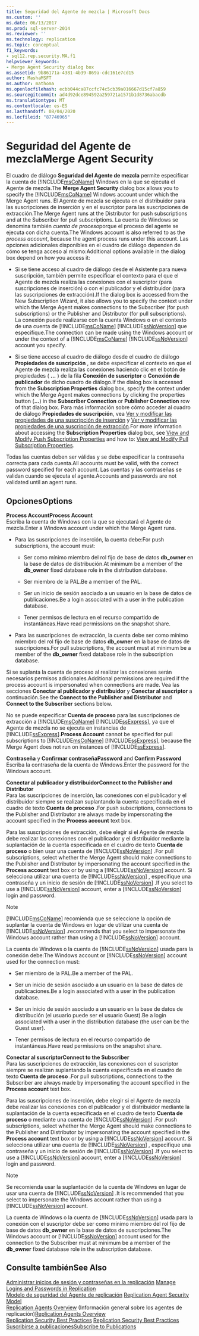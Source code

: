 ```yaml
---
title: Seguridad del Agente de mezcla | Microsoft Docs
ms.custom: ''
ms.date: 06/13/2017
ms.prod: sql-server-2014
ms.reviewer: ''
ms.technology: replication
ms.topic: conceptual
f1_keywords:
- sql12.rep.security.MA.f1
helpviewer_keywords:
- Merge Agent Security dialog box
ms.assetid: 9b86171a-4381-4b39-869a-cdc161e7cd15
author: MashaMSFT
ms.author: mathoma
ms.openlocfilehash: ecbb044ca87ccfc74c5cb39a016667d15cf7a859
ms.sourcegitcommit: ad4d92dce894592a259721a1571b1d8736abacdb
ms.translationtype: MT
ms.contentlocale: es-ES
ms.lasthandoff: 08/04/2020
ms.locfileid: "87746965"
---
```

# <a name="merge-agent-security"></a><span data-ttu-id="25fef-102">Seguridad del Agente de mezcla</span><span class="sxs-lookup"><span data-stu-id="25fef-102">Merge Agent Security</span></span>
  <span data-ttu-id="25fef-103">El cuadro de diálogo **Seguridad del Agente de mezcla** permite especificar la cuenta de [!INCLUDE[msCoName](../../includes/msconame-md.md)] Windows en la que se ejecuta el Agente de mezcla.</span><span class="sxs-lookup"><span data-stu-id="25fef-103">The **Merge Agent Security** dialog box allows you to specify the [!INCLUDE[msCoName](../../includes/msconame-md.md)] Windows account under which the Merge Agent runs.</span></span> <span data-ttu-id="25fef-104">El Agente de mezcla se ejecuta en el distribuidor para las suscripciones de inserción y en el suscriptor para las suscripciones de extracción.</span><span class="sxs-lookup"><span data-stu-id="25fef-104">The Merge Agent runs at the Distributor for push subscriptions and at the Subscriber for pull subscriptions.</span></span> <span data-ttu-id="25fef-105">La cuenta de Windows se denomina también *cuenta de proceso*porque el proceso del agente se ejecuta con dicha cuenta.</span><span class="sxs-lookup"><span data-stu-id="25fef-105">The Windows account is also referred to as the *process account*, because the agent process runs under this account.</span></span> <span data-ttu-id="25fef-106">Las opciones adicionales disponibles en el cuadro de diálogo dependen de cómo se tenga acceso al mismo:</span><span class="sxs-lookup"><span data-stu-id="25fef-106">Additional options available in the dialog box depend on how you access it:</span></span>  
  
-   <span data-ttu-id="25fef-107">Si se tiene acceso al cuadro de diálogo desde el Asistente para nueva suscripción, también permite especificar el contexto para el que el Agente de mezcla realiza las conexiones con el suscriptor (para suscripciones de inserción) o con el publicador y el distribuidor (para las suscripciones de extracción).</span><span class="sxs-lookup"><span data-stu-id="25fef-107">If the dialog box is accessed from the New Subscription Wizard, it also allows you to specify the context under which the Merge Agent makes connections to the Subscriber (for push subscriptions) or the Publisher and Distributor (for pull subscriptions).</span></span> <span data-ttu-id="25fef-108">La conexión puede realizarse con la cuenta Windows o en el contexto de una cuenta de [!INCLUDE[msCoName](../../includes/msconame-md.md)] [!INCLUDE[ssNoVersion](../../includes/ssnoversion-md.md)] que especifique.</span><span class="sxs-lookup"><span data-stu-id="25fef-108">The connection can be made using the Windows account or under the context of a [!INCLUDE[msCoName](../../includes/msconame-md.md)] [!INCLUDE[ssNoVersion](../../includes/ssnoversion-md.md)] account you specify.</span></span>  
  
-   <span data-ttu-id="25fef-109">Si se tiene acceso al cuadro de diálogo desde el cuadro de diálogo **Propiedades de suscripción** , se debe especificar el contexto en que el Agente de mezcla realiza las conexiones haciendo clic en el botón de propiedades ( **...** ) de la fila **Conexión de suscriptor** o **Conexión de publicador** de dicho cuadro de diálogo.</span><span class="sxs-lookup"><span data-stu-id="25fef-109">If the dialog box is accessed from the **Subscription Properties** dialog box, specify the context under which the Merge Agent makes connections by clicking the properties button (**...**) in the **Subscriber Connection** or **Publisher Connection** row of that dialog box.</span></span> <span data-ttu-id="25fef-110">Para más información sobre cómo acceder al cuadro de diálogo **Propiedades de suscripción**, vea [Ver y modificar las propiedades de una suscripción de inserción](view-and-modify-push-subscription-properties.md) y [Ver y modificar las propiedades de una suscripción de extracción](view-and-modify-pull-subscription-properties.md).</span><span class="sxs-lookup"><span data-stu-id="25fef-110">For more information about accessing the **Subscription Properties** dialog box, see [View and Modify Push Subscription Properties](view-and-modify-push-subscription-properties.md) and how to: [View and Modify Pull Subscription Properties](view-and-modify-pull-subscription-properties.md).</span></span>  
  
 <span data-ttu-id="25fef-111">Todas las cuentas deben ser válidas y se debe especificar la contraseña correcta para cada cuenta.</span><span class="sxs-lookup"><span data-stu-id="25fef-111">All accounts must be valid, with the correct password specified for each account.</span></span> <span data-ttu-id="25fef-112">Las cuentas y las contraseñas se validan cuando se ejecuta el agente.</span><span class="sxs-lookup"><span data-stu-id="25fef-112">Accounts and passwords are not validated until an agent runs.</span></span>  
  
## <a name="options"></a><span data-ttu-id="25fef-113">Opciones</span><span class="sxs-lookup"><span data-stu-id="25fef-113">Options</span></span>  
 <span data-ttu-id="25fef-114">**Process Account**</span><span class="sxs-lookup"><span data-stu-id="25fef-114">**Process Account**</span></span>  
 <span data-ttu-id="25fef-115">Escriba la cuenta de Windows con la que se ejecutará el Agente de mezcla.</span><span class="sxs-lookup"><span data-stu-id="25fef-115">Enter a Windows account under which the Merge Agent runs.</span></span>  
  
-   <span data-ttu-id="25fef-116">Para las suscripciones de inserción, la cuenta debe:</span><span class="sxs-lookup"><span data-stu-id="25fef-116">For push subscriptions, the account must:</span></span>  
  
    -   <span data-ttu-id="25fef-117">Ser como mínimo miembro del rol fijo de base de datos **db_owner** en la base de datos de distribución.</span><span class="sxs-lookup"><span data-stu-id="25fef-117">At minimum be a member of the **db_owner** fixed database role in the distribution database.</span></span>  
  
    -   <span data-ttu-id="25fef-118">Ser miembro de la PAL.</span><span class="sxs-lookup"><span data-stu-id="25fef-118">Be a member of the PAL.</span></span>  
  
    -   <span data-ttu-id="25fef-119">Ser un inicio de sesión asociado a un usuario en la base de datos de publicaciones.</span><span class="sxs-lookup"><span data-stu-id="25fef-119">Be a login associated with a user in the publication database.</span></span>  
  
    -   <span data-ttu-id="25fef-120">Tener permisos de lectura en el recurso compartido de instantáneas.</span><span class="sxs-lookup"><span data-stu-id="25fef-120">Have read permissions on the snapshot share.</span></span>  
  
-   <span data-ttu-id="25fef-121">Para las suscripciones de extracción, la cuenta debe ser como mínimo miembro del rol fijo de base de datos **db_owner** en la base de datos de suscripciones.</span><span class="sxs-lookup"><span data-stu-id="25fef-121">For pull subscriptions, the account must at minimum be a member of the **db_owner** fixed database role in the subscription database.</span></span>  
  
 <span data-ttu-id="25fef-122">Si se suplanta la cuenta de proceso al realizar las conexiones serán necesarios permisos adicionales.</span><span class="sxs-lookup"><span data-stu-id="25fef-122">Additional permissions are required if the process account is impersonated when connections are made.</span></span> <span data-ttu-id="25fef-123">Vea las secciones **Conectar al publicador y distribuidor** y **Conectar al suscriptor** a continuación.</span><span class="sxs-lookup"><span data-stu-id="25fef-123">See the **Connect to the Publisher and Distributor** and **Connect to the Subscriber** sections below.</span></span>  
  
 <span data-ttu-id="25fef-124">No se puede especificar **Cuenta de proceso** para las suscripciones de extracción a [!INCLUDE[msCoName](../../includes/msconame-md.md)] [!INCLUDE[ssExpress](../../includes/ssexpress-md.md)], ya que el Agente de mezcla no se ejecuta en instancias de [!INCLUDE[ssExpress](../../includes/ssexpress-md.md)].</span><span class="sxs-lookup"><span data-stu-id="25fef-124">**Process Account** cannot be specified for pull subscriptions to [!INCLUDE[msCoName](../../includes/msconame-md.md)] [!INCLUDE[ssExpress](../../includes/ssexpress-md.md)], because the Merge Agent does not run on instances of [!INCLUDE[ssExpress](../../includes/ssexpress-md.md)].</span></span>  
  
 <span data-ttu-id="25fef-125">**Contraseña** y **Confirmar contraseña**</span><span class="sxs-lookup"><span data-stu-id="25fef-125">**Password** and **Confirm Password**</span></span>  
 <span data-ttu-id="25fef-126">Escriba la contraseña de la cuenta de Windows.</span><span class="sxs-lookup"><span data-stu-id="25fef-126">Enter the password for the Windows account.</span></span>  
  
 <span data-ttu-id="25fef-127">**Conectar al publicador y distribuidor**</span><span class="sxs-lookup"><span data-stu-id="25fef-127">**Connect to the Publisher and Distributor**</span></span>  
 <span data-ttu-id="25fef-128">Para las suscripciones de inserción, las conexiones con el publicador y el distribuidor siempre se realizan suplantando la cuenta especificada en el cuadro de texto **Cuenta de proceso** .</span><span class="sxs-lookup"><span data-stu-id="25fef-128">For push subscriptions, connections to the Publisher and Distributor are always made by impersonating the account specified in the **Process account** text box.</span></span>  
  
 <span data-ttu-id="25fef-129">Para las suscripciones de extracción, debe elegir si el Agente de mezcla debe realizar las conexiones con el publicador y el distribuidor mediante la suplantación de la cuenta especificada en el cuadro de texto **Cuenta de proceso** o bien usar una cuenta de [!INCLUDE[ssNoVersion](../../includes/ssnoversion-md.md)] .</span><span class="sxs-lookup"><span data-stu-id="25fef-129">For pull subscriptions, select whether the Merge Agent should make connections to the Publisher and Distributor by impersonating the account specified in the **Process account** text box or by using a [!INCLUDE[ssNoVersion](../../includes/ssnoversion-md.md)] account.</span></span> <span data-ttu-id="25fef-130">Si selecciona utilizar una cuenta de [!INCLUDE[ssNoVersion](../../includes/ssnoversion-md.md)] , especifique una contraseña y un inicio de sesión de [!INCLUDE[ssNoVersion](../../includes/ssnoversion-md.md)] .</span><span class="sxs-lookup"><span data-stu-id="25fef-130">If you select to use a [!INCLUDE[ssNoVersion](../../includes/ssnoversion-md.md)] account, enter a [!INCLUDE[ssNoVersion](../../includes/ssnoversion-md.md)] login and password.</span></span>  
  
> [!NOTE]  
>  [!INCLUDE[msCoName](../../includes/msconame-md.md)] <span data-ttu-id="25fef-131">recomienda que se seleccione la opción de suplantar la cuenta de Windows en lugar de utilizar una cuenta de [!INCLUDE[ssNoVersion](../../includes/ssnoversion-md.md)] .</span><span class="sxs-lookup"><span data-stu-id="25fef-131">recommends that you select to impersonate the Windows account rather than using a [!INCLUDE[ssNoVersion](../../includes/ssnoversion-md.md)] account.</span></span>  
  
 <span data-ttu-id="25fef-132">La cuenta de Windows o la cuenta de [!INCLUDE[ssNoVersion](../../includes/ssnoversion-md.md)] usada para la conexión debe:</span><span class="sxs-lookup"><span data-stu-id="25fef-132">The Windows account or [!INCLUDE[ssNoVersion](../../includes/ssnoversion-md.md)] account used for the connection must:</span></span>  
  
-   <span data-ttu-id="25fef-133">Ser miembro de la PAL.</span><span class="sxs-lookup"><span data-stu-id="25fef-133">Be a member of the PAL.</span></span>  
  
-   <span data-ttu-id="25fef-134">Ser un inicio de sesión asociado a un usuario en la base de datos de publicaciones.</span><span class="sxs-lookup"><span data-stu-id="25fef-134">Be a login associated with a user in the publication database.</span></span>  
  
-   <span data-ttu-id="25fef-135">Ser un inicio de sesión asociado a un usuario en la base de datos de distribución (el usuario puede ser el usuario Guest).</span><span class="sxs-lookup"><span data-stu-id="25fef-135">Be a login associated with a user in the distribution database (the user can be the Guest user).</span></span>  
  
-   <span data-ttu-id="25fef-136">Tener permisos de lectura en el recurso compartido de instantáneas.</span><span class="sxs-lookup"><span data-stu-id="25fef-136">Have read permissions on the snapshot share.</span></span>  
  
 <span data-ttu-id="25fef-137">**Conectar al suscriptor**</span><span class="sxs-lookup"><span data-stu-id="25fef-137">**Connect to the Subscriber**</span></span>  
 <span data-ttu-id="25fef-138">Para las suscripciones de extracción, las conexiones con el suscriptor siempre se realizan suplantando la cuenta especificada en el cuadro de texto **Cuenta de proceso** .</span><span class="sxs-lookup"><span data-stu-id="25fef-138">For pull subscriptions, connections to the Subscriber are always made by impersonating the account specified in the **Process account** text box.</span></span>  
  
 <span data-ttu-id="25fef-139">Para las suscripciones de inserción, debe elegir si el Agente de mezcla debe realizar las conexiones con el publicador y el distribuidor mediante la suplantación de la cuenta especificada en el cuadro de texto **Cuenta de proceso** o mediante una cuenta de [!INCLUDE[ssNoVersion](../../includes/ssnoversion-md.md)] .</span><span class="sxs-lookup"><span data-stu-id="25fef-139">For push subscriptions, select whether the Merge Agent should make connections to the Publisher and Distributor by impersonating the account specified in the **Process account** text box or by using a [!INCLUDE[ssNoVersion](../../includes/ssnoversion-md.md)] account.</span></span> <span data-ttu-id="25fef-140">Si selecciona utilizar una cuenta de [!INCLUDE[ssNoVersion](../../includes/ssnoversion-md.md)] , especifique una contraseña y un inicio de sesión de [!INCLUDE[ssNoVersion](../../includes/ssnoversion-md.md)] .</span><span class="sxs-lookup"><span data-stu-id="25fef-140">If you select to use a [!INCLUDE[ssNoVersion](../../includes/ssnoversion-md.md)] account, enter a [!INCLUDE[ssNoVersion](../../includes/ssnoversion-md.md)] login and password.</span></span>  
  
> [!NOTE]  
>  <span data-ttu-id="25fef-141">Se recomienda usar la suplantación de la cuenta de Windows en lugar de usar una cuenta de [!INCLUDE[ssNoVersion](../../includes/ssnoversion-md.md)] .</span><span class="sxs-lookup"><span data-stu-id="25fef-141">It is recommended that you select to impersonate the Windows account rather than using a [!INCLUDE[ssNoVersion](../../includes/ssnoversion-md.md)] account.</span></span>  
  
 <span data-ttu-id="25fef-142">La cuenta de Windows o la cuenta de [!INCLUDE[ssNoVersion](../../includes/ssnoversion-md.md)] usada para la conexión con el suscriptor debe ser como mínimo miembro del rol fijo de base de datos **db_owner** en la base de datos de suscripciones.</span><span class="sxs-lookup"><span data-stu-id="25fef-142">The Windows account or [!INCLUDE[ssNoVersion](../../includes/ssnoversion-md.md)] account used for the connection to the Subscriber must at minimum be a member of the **db_owner** fixed database role in the subscription database.</span></span>  
  
## <a name="see-also"></a><span data-ttu-id="25fef-143">Consulte también</span><span class="sxs-lookup"><span data-stu-id="25fef-143">See Also</span></span>  
 <span data-ttu-id="25fef-144">[Administrar inicios de sesión y contraseñas en la replicación](security/identity-and-access-control-replication.md#manage-logins-and-passwords-in-replication) </span><span class="sxs-lookup"><span data-stu-id="25fef-144">[Manage Logins and Passwords in Replication](security/identity-and-access-control-replication.md#manage-logins-and-passwords-in-replication) </span></span>  
 <span data-ttu-id="25fef-145">[Modelo de seguridad del Agente de replicación](security/replication-agent-security-model.md) </span><span class="sxs-lookup"><span data-stu-id="25fef-145">[Replication Agent Security Model](security/replication-agent-security-model.md) </span></span>  
 <span data-ttu-id="25fef-146">[Replication Agents Overview](agents/replication-agents-overview.md)  (Información general sobre los agentes de replicación)</span><span class="sxs-lookup"><span data-stu-id="25fef-146">[Replication Agents Overview](agents/replication-agents-overview.md) </span></span>  
 <span data-ttu-id="25fef-147">[Replication Security Best Practices](security/replication-security-best-practices.md) </span><span class="sxs-lookup"><span data-stu-id="25fef-147">[Replication Security Best Practices](security/replication-security-best-practices.md) </span></span>  
 [<span data-ttu-id="25fef-148">Suscribirse a publicaciones</span><span class="sxs-lookup"><span data-stu-id="25fef-148">Subscribe to Publications</span></span>](subscribe-to-publications.md)  
  
  

